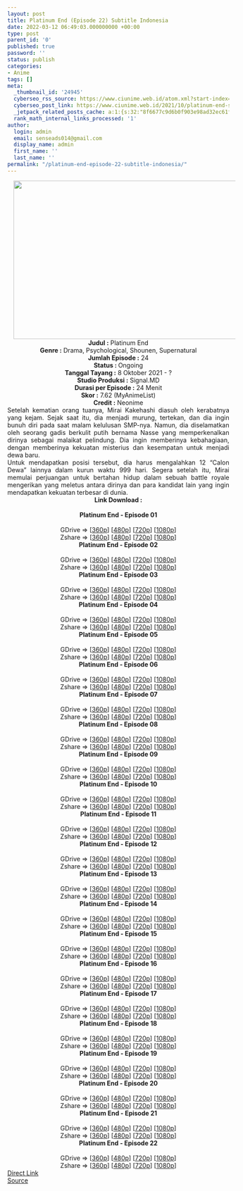 ```yaml
---
layout: post
title: Platinum End (Episode 22) Subtitle Indonesia
date: 2022-03-12 06:49:03.000000000 +00:00
type: post
parent_id: '0'
published: true
password: ''
status: publish
categories:
- Anime
tags: []
meta:
  _thumbnail_id: '24945'
  cyberseo_rss_source: https://www.ciunime.web.id/atom.xml?start-index=1
  cyberseo_post_link: https://www.ciunime.web.id/2021/10/platinum-end-subtitle-indonesia.html
  _jetpack_related_posts_cache: a:1:{s:32:"8f6677c9d6b0f903e98ad32ec61f8deb";a:2:{s:7:"expires";i:1654668952;s:7:"payload";a:3:{i:0;a:1:{s:2:"id";i:25096;}i:1;a:1:{s:2:"id";i:25010;}i:2;a:1:{s:2:"id";i:24848;}}}}
  rank_math_internal_links_processed: '1'
author:
  login: admin
  email: senseads014@gmail.com
  display_name: admin
  first_name: ''
  last_name: ''
permalink: "/platinum-end-episode-22-subtitle-indonesia/"
---
```

<div class="separator" style="clear: both; text-align: center;"><a href="https://blogger.googleusercontent.com/img/a/AVvXsEj070Cgp58itO_x3OTASuD9PZMUJdHgFp8vQmDOqW56eT4xQAtKhLvpXj9AlZnYEQ26sqvsDcnE6-HL99gB0iQqisR80crDN0i7mcQGGB22rarkwBWU49oIFvAkWMYYLhK6Y0nslfwkIy6Kn0sNrEcls8HsoZPNqoahV_0OvjlXmv6VSu2iNqvVy6Xf=s1280" style="margin-left: 1em; margin-right: 1em;"><img border="0" data-original-height="720" data-original-width="1280" height="360" src="{{ site.baseurl }}/assets/2022/03/AVvXsEj070Cgp58itO_x3OTASuD9PZMUJdHgFp8vQmDOqW56eT4xQAtKhLvpXj9AlZnYEQ26sqvsDcnE6-HL99gB0iQqisR80crDN0i7mcQGGB22rarkwBWU49oIFvAkWMYYLhK6Y0nslfwkIy6Kn0sNrEcls8HsoZPNqoahV_0OvjlXmv6VSu2iNqvVy6Xf=w640-h360" width="640" /></a></div>
<div class="separator" style="clear: both; text-align: center;"></div>
<div style="text-align: center;"><b>Judul</b><b><b> </b>:</b> Platinum End</div>
<div style="text-align: center;"><b><b>Genre :</b></b> Drama, Psychological, Shounen, Supernatural</div>
<div style="text-align: center;"><b>Jumlah Episode :</b> 24<br /><b>Status :&nbsp;</b>Ongoing<br /><b>Tanggal Tayang :</b> 8 Oktober&nbsp;2021 - ?<br /><b>Studio Produksi :</b>&nbsp;Signal.MD<br /><b>Durasi per Episode :</b> 24 Menit</div>
<div style="text-align: center;"><b>Skor :</b> 7.62 (MyAnimeList)</div>
<div style="text-align: center;"><b>Credit :</b>&nbsp;Neonime</div>
<div style="text-align: center;"></div>
<div style="text-align: justify;">
<div>Setelah kematian orang tuanya, Mirai Kakehashi diasuh oleh kerabatnya yang kejam. Sejak saat itu, dia menjadi murung, tertekan, dan dia ingin bunuh diri pada saat malam kelulusan SMP-nya. Namun, dia diselamatkan oleh seorang gadis berkulit putih bernama Nasse yang memperkenalkan dirinya sebagai malaikat pelindung. Dia ingin memberinya kebahagiaan, dengan memberinya kekuatan misterius dan kesempatan untuk menjadi dewa baru.</div>
<div></div>
<div>Untuk mendapatkan posisi tersebut, dia harus mengalahkan 12 “Calon Dewa” lainnya dalam kurun waktu 999 hari. Segera setelah itu, Mirai memulai perjuangan untuk bertahan hidup dalam sebuah battle royale mengerikan yang meletus antara dirinya dan para kandidat lain yang ingin mendapatkan kekuatan terbesar di dunia.</div>
</div>
<div style="text-align: justify;"></div>
<div style="text-align: justify;"></div>
<div style="text-align: center;">
<div style="text-align: center;">
<div style="text-align: left;">
<div style="text-align: center;"><b>Link Download :</b></div>
<div style="text-align: center;"><b><br /></b></div>
<div style="text-align: center;"><span style="text-align: left;"><b>Platinum End&nbsp;</b></span><b>- Episode 01</b></div>
<div style="text-align: center;"><b><br /></b></div>
<div style="text-align: center;">GDrive =&gt; [<a href="https://www.mp4upload.com/1be8cj6cv7n8" target="_blank" rel="noopener">360p</a>] [<a href="https://www.mp4upload.com/oreuuizrmmwb" target="_blank" rel="noopener">480p</a>] [<a href="https://acefile.co/f/56982499/neonime_pe_01-720p-zip" target="_blank" rel="noopener">720p</a>] [<a href="https://acefile.co/f/56982713/neonime_pe_01-1080p-zip" target="_blank" rel="noopener">1080p</a>]</div>
<div style="text-align: center;">Zshare =&gt; [<a href="https://www106.zippyshare.com/v/6MyQyjwg/file.html" target="_blank" rel="noopener">360p</a>] [<a href="https://www81.zippyshare.com/v/BzWU9NrK/file.html" target="_blank" rel="noopener">480p</a>] [<a href="https://www106.zippyshare.com/v/yjb57rFp/file.html" target="_blank" rel="noopener">720p</a>] [<a href="https://www35.zippyshare.com/v/cDFX82h9/file.html" target="_blank" rel="noopener">1080p</a>]</div>
<div style="text-align: center;"></div>
<div style="text-align: center;">
<div><span style="text-align: left;"><b>Platinum End&nbsp;</b></span><b>- Episode 02</b></div>
<div><b><br /></b></div>
<div>GDrive =&gt; [<a href="https://acefile.co/f/57582415/plae-02-360p-samehadaku-care-mp4" target="_blank" rel="noopener">360p</a>] [<a href="https://acefile.co/f/57582421/plae-02-480p-samehadaku-care-mp4" target="_blank" rel="noopener">480p</a>] [<a href="https://acefile.co/f/57582649/plae-02-mp4hd-samehadaku-care-mp4" target="_blank" rel="noopener">720p</a>] [<a href="https://acefile.co/f/57582994/plae-02-fullhd-samehadaku-care-mp4" target="_blank" rel="noopener">1080p</a>]</div>
<div>Zshare =&gt; [<a href="https://www2.zippyshare.com/v/RJbqsD3F/file.html" target="_blank" rel="noopener">360p</a>] [<a href="https://www2.zippyshare.com/v/ImDB0GtG/file.html" target="_blank" rel="noopener">480p</a>] [<a href="https://www47.zippyshare.com/v/kIBYA9F9/file.html" target="_blank" rel="noopener">720p</a>] [<a href="https://www72.zippyshare.com/v/jQgs1zXo/file.html" target="_blank" rel="noopener">1080p</a>]</div>
<div></div>
<div>
<div><span style="text-align: left;"><b>Platinum End&nbsp;</b></span><b>- Episode 03</b></div>
<div><b><br /></b></div>
<div>GDrive =&gt; [<a href="https://www.mp4upload.com/i3ifxcs0rm68" target="_blank" rel="noopener">360p</a>] [<a href="https://acefile.co/f/58147882/neonime_pe_03-480p-zip" target="_blank" rel="noopener">480p</a>] [<a href="https://acefile.co/f/58147999/neonime_pe_03-720p-zip" target="_blank" rel="noopener">720p</a>] [<a href="https://acefile.co/f/58148218/neonime_pe_03-1080p-zip" target="_blank" rel="noopener">1080p</a>]</div>
<div>Zshare =&gt; [<a href="https://www39.zippyshare.com/v/uWWUFBF3/file.html" target="_blank" rel="noopener">360p</a>] [<a href="https://www39.zippyshare.com/v/jP32htmq/file.html" target="_blank" rel="noopener">480p</a>] [<a href="https://www55.zippyshare.com/v/oHYJQKvr/file.html" target="_blank" rel="noopener">720p</a>] [<a href="https://www16.zippyshare.com/v/1gsF1acC/file.html" target="_blank" rel="noopener">1080p</a>]</div>
</div>
<div></div>
<div>
<div><span style="text-align: left;"><b>Platinum End&nbsp;</b></span><b>- Episode 04</b></div>
<div><b><br /></b></div>
<div>GDrive =&gt; [<a href="https://acefile.co/f/58684827/oploverz-eu-plt-04-mp4-360p-mp4" target="_blank" rel="noopener">360p</a>] [<a href="https://acefile.co/f/58684908/oploverz-eu-plt-04-mp4-480p-mp4" target="_blank" rel="noopener">480p</a>] [<a href="https://acefile.co/f/58684826/oploverz-eu-plt-04-mp4-720p-mp4" target="_blank" rel="noopener">720p</a>] [<a href="https://acefile.co/f/58685273/oploverz-eu-plt-04-1080p6c975773-mkv" target="_blank" rel="noopener">1080p</a>]</div>
<div>Zshare =&gt; [<a href="https://www79.zippyshare.com/v/BP3elXs9/file.html" target="_blank" rel="noopener">360p</a>] [<a href="https://www79.zippyshare.com/v/GRljq7kF/file.html" target="_blank" rel="noopener">480p</a>] [<a href="https://www79.zippyshare.com/v/grB3M0CC/file.html" target="_blank" rel="noopener">720p</a>] [<a href="https://www79.zippyshare.com/v/W3S7Otr0/file.html" target="_blank" rel="noopener">1080p</a>]</div>
</div>
<div></div>
<div>
<div><span style="text-align: left;"><b>Platinum End&nbsp;</b></span><b>- Episode 05</b></div>
<div><b><br /></b></div>
<div>GDrive =&gt; [<a href="https://acefile.co/f/59200754/oploverz-eu-plt-05-mp4-360p-mp4" target="_blank" rel="noopener">360p</a>] [<a href="https://acefile.co/f/59264023/neonime_plt-05-480p-zip" target="_blank" rel="noopener">480p</a>] [<a href="https://acefile.co/f/59264626/neonime_plt-05-720p-zip" target="_blank" rel="noopener">720p</a>] [<a href="https://acefile.co/f/59264319/neonime_plt-05-1080p-zip" target="_blank" rel="noopener">1080p</a>]</div>
<div>Zshare =&gt; [<a href="https://www90.zippyshare.com/v/hIWFM8hL/file.html" target="_blank" rel="noopener">360p</a>] [<a href="https://www32.zippyshare.com/v/Phmi6spu/file.html" target="_blank" rel="noopener">480p</a>] [<a href="https://www76.zippyshare.com/v/1FzJlggp/file.html" target="_blank" rel="noopener">720p</a>] [<a href="https://www94.zippyshare.com/v/opqy2NZK/file.html" target="_blank" rel="noopener">1080p</a>]</div>
</div>
<div></div>
<div>
<div><span style="text-align: left;"><b>Platinum End&nbsp;</b></span><b>- Episode 06</b></div>
<div><b><br /></b></div>
<div>GDrive =&gt; [<a href="https://acefile.co/f/59768220/oploverz-eu-plt-06-mp4-360p-mp4" target="_blank" rel="noopener">360p</a>] [<a href="https://acefile.co/f/59771716/neonime_plt_06-480p-zip" target="_blank" rel="noopener">480p</a>] [<a href="https://acefile.co/f/59771986/neonime_plt_06-720p-zip" target="_blank" rel="noopener">720p</a>] [<a href="https://acefile.co/f/59772492/neonime_plt_06-1080p-zip" target="_blank" rel="noopener">1080p</a>]</div>
<div>Zshare =&gt; [<a href="https://www66.zippyshare.com/v/e05vLJQZ/file.html" target="_blank" rel="noopener">360p</a>] [<a href="https://www108.zippyshare.com/v/86pGmOz2/file.html" target="_blank" rel="noopener">480p</a>] [<a href="https://www74.zippyshare.com/v/fLAfdJbG/file.html" target="_blank" rel="noopener">720p</a>] [<a href="https://www65.zippyshare.com/v/R5pJIUH0/file.html" target="_blank" rel="noopener">1080p</a>]</div>
</div>
<div></div>
<div>
<div><span style="text-align: left;"><b>Platinum End&nbsp;</b></span><b>- Episode 07</b></div>
<div><b><br /></b></div>
<div>GDrive =&gt; [<a href="https://acefile.co/f/60343504/oploverz-eu-plt-07-mp4-360p-mp4" target="_blank" rel="noopener">360p</a>] [<a href="https://acefile.co/f/60417341/neonime_plt_07-480p-zip" target="_blank" rel="noopener">480p</a>] [<a href="https://acefile.co/f/60417709/neonime_plt_07-720p-zip" target="_blank" rel="noopener">720p</a>] [<a href="https://acefile.co/f/60417254/neonime_plt_07-1080p-zip" target="_blank" rel="noopener">1080p</a>]</div>
<div>Zshare =&gt; [<a href="https://www12.zippyshare.com/v/M0L1LPXV/file.html" target="_blank" rel="noopener">360p</a>] [<a href="https://www27.zippyshare.com/v/4eGQYHVS/file.html" target="_blank" rel="noopener">480p</a>] [<a href="https://www5.zippyshare.com/v/wj3DEokj/file.html" target="_blank" rel="noopener">720p</a>] [<a href="https://www60.zippyshare.com/v/PN5KDXql/file.html" target="_blank" rel="noopener">1080p</a>]</div>
</div>
<div></div>
<div>
<div><span style="text-align: left;"><b>Platinum End&nbsp;</b></span><b>- Episode 08</b></div>
<div><b><br /></b></div>
<div>GDrive =&gt; [<a href="https://acefile.co/f/60940071/oploverz-fan-plt-08-mp4-360p-mp4" target="_blank" rel="noopener">360p</a>] [<a href="https://acefile.co/f/60986786/neonime_plt-08-480p-zip" target="_blank" rel="noopener">480p</a>] [<a href="https://acefile.co/f/60986788/neonime_plt-08-720p-zip" target="_blank" rel="noopener">720p</a>] [<a href="https://acefile.co/f/60986792/neonime_plt-08-1080p-zip" target="_blank" rel="noopener">1080p</a>]</div>
<div>Zshare =&gt; [<a href="https://www7.zippyshare.com/v/Cy7Ib6mo/file.html" target="_blank" rel="noopener">360p</a>] [<a href="https://www88.zippyshare.com/v/HwXilzFi/file.html" target="_blank" rel="noopener">480p</a>] [<a href="https://www85.zippyshare.com/v/ZXNObuqO/file.html" target="_blank" rel="noopener">720p</a>] [<a href="https://www110.zippyshare.com/v/ei0GuT5W/file.html" target="_blank" rel="noopener">1080p</a>]</div>
</div>
<div></div>
<div>
<div><span style="text-align: left;"><b>Platinum End&nbsp;</b></span><b>- Episode 09</b></div>
<div><b><br /></b></div>
<div>GDrive =&gt; [<a href="https://acefile.co/f/61510351/oploverz-fan-plt-09-mp4-360p-mp4" target="_blank" rel="noopener">360p</a>] [<a href="https://acefile.co/f/61520543/neonime_plt_09-480p-zip" target="_blank" rel="noopener">480p</a>] [<a href="https://acefile.co/f/61520104/neonime_plt_09-720p-zip" target="_blank" rel="noopener">720p</a>] [<a href="https://acefile.co/f/61519935/neonime_plt_09-1080p-zip" target="_blank" rel="noopener">1080p</a>]</div>
<div>Zshare =&gt; [<a href="https://www111.zippyshare.com/v/0Xi0udmB/file.html" target="_blank" rel="noopener">360p</a>] [<a href="https://www89.zippyshare.com/v/J9IxLyD1/file.html" target="_blank" rel="noopener">480p</a>] [<a href="https://www63.zippyshare.com/v/6bSF1mkG/file.html" target="_blank" rel="noopener">720p</a>] [<a href="https://www51.zippyshare.com/v/wrhxtKm0/file.html" target="_blank" rel="noopener">1080p</a>]</div>
</div>
<div></div>
<div>
<div><span style="text-align: left;"><b>Platinum End&nbsp;</b></span><b>- Episode 10</b></div>
<div><b><br /></b></div>
<div>GDrive =&gt; [<a href="https://www.mp4upload.com/mdsy14erab3g" target="_blank" rel="noopener">360p</a>] [<a href="https://acefile.co/f/62145643/neonime_platinum-end-10-480p-zip" target="_blank" rel="noopener">480p</a>] [<a href="https://acefile.co/f/62145648/neonime_platinum-end-10-720p-zip" target="_blank" rel="noopener">720p</a>] [<a href="https://acefile.co/f/62145653/neonime_platinum-end-10-1080p-zip" target="_blank" rel="noopener">1080p</a>]</div>
<div>Zshare =&gt; [<a href="https://www83.zippyshare.com/v/OCZJCLYw/file.html" target="_blank" rel="noopener">360p</a>] [<a href="https://www64.zippyshare.com/v/Q1yFE95F/file.html" target="_blank" rel="noopener">480p</a>] [<a href="https://www49.zippyshare.com/v/iqeXS3ZO/file.html" target="_blank" rel="noopener">720p</a>] [<a href="https://www5.zippyshare.com/v/cUQYu8I5/file.html" target="_blank" rel="noopener">1080p</a>]</div>
</div>
<div></div>
<div>
<div><span style="text-align: left;"><b>Platinum End&nbsp;</b></span><b>- Episode 11</b></div>
<div><b><br /></b></div>
<div>GDrive =&gt; [<a href="https://www.mp4upload.com/v4lvaept4dvd" target="_blank" rel="noopener">360p</a>] [<a href="http://www.solidfiles.com/v/YLYrNDK3KmDPK" target="_blank" rel="noopener">480p</a>] [<a href="http://www.solidfiles.com/v/YLYe8Na5kYm7y" target="_blank" rel="noopener">720p</a>] [<a href="http://www.solidfiles.com/v/wWwx3VBMZM6XZ" target="_blank" rel="noopener">1080p</a>]</div>
<div>Zshare =&gt; [<a href="https://www78.zippyshare.com/v/qTZlD26G/file.html" target="_blank" rel="noopener">360p</a>] [<a href="https://www27.zippyshare.com/v/1pCgc6KK/file.html" target="_blank" rel="noopener">480p</a>] [<a href="https://www23.zippyshare.com/v/GpOG9neA/file.html" target="_blank" rel="noopener">720p</a>] [<a href="https://www91.zippyshare.com/v/Ma6QfsAv/file.html" target="_blank" rel="noopener">1080p</a>]</div>
</div>
<div></div>
<div>
<div><span style="text-align: left;"><b>Platinum End&nbsp;</b></span><b>- Episode 12</b></div>
<div><b><br /></b></div>
<div>GDrive =&gt; [<a href="https://acefile.co/f/63345322/plae-12-360p-samehadaku-care-mp4" target="_blank" rel="noopener">360p</a>] [<a href="https://acefile.co/f/63345331/plae-12-480p-samehadaku-care-mp4" target="_blank" rel="noopener">480p</a>] [<a href="https://acefile.co/f/63345492/plae-12-mp4hd-samehadaku-care-mp4" target="_blank" rel="noopener">720p</a>] [<a href="https://acefile.co/f/63346310/plae-12-fullhd-samehadaku-care-mp4" target="_blank" rel="noopener">1080p</a>]</div>
<div>Zshare =&gt; [<a href="https://www57.zippyshare.com/v/B55r3Zo1/file.html" target="_blank" rel="noopener">360p</a>] [<a href="https://www57.zippyshare.com/v/sRssgQB1/file.html" target="_blank" rel="noopener">480p</a>] [<a href="https://www11.zippyshare.com/v/DsgYIx8w/file.html" target="_blank" rel="noopener">720p</a>] [<a href="https://www5.zippyshare.com/v/O2pSTqsT/file.html" target="_blank" rel="noopener">1080p</a>]</div>
</div>
<div></div>
<div>
<div><span style="text-align: left;"><b>Platinum End&nbsp;</b></span><b>- Episode 13</b></div>
<div><b><br /></b></div>
<div>GDrive =&gt; [<a href="https://www.mp4upload.com/5r97o4uao57l" target="_blank" rel="noopener">360p</a>] [<a href="https://acefile.co/f/64661686/neonime_platinum-end-13-480p-zip" target="_blank" rel="noopener">480p</a>] [<a href="https://acefile.co/f/64662181/neonime_platinum-end-13-720p-zip" target="_blank" rel="noopener">720p</a>] [<a href="https://acefile.co/f/64662728/neonime_platinum-end-13-1080p-zip" target="_blank" rel="noopener">1080p</a>]</div>
<div>Zshare =&gt; [<a href="https://www97.zippyshare.com/v/CVkAPa7q/file.html" target="_blank" rel="noopener">360p</a>] [<a href="https://www7.zippyshare.com/v/h04nNBU9/file.html" target="_blank" rel="noopener">480p</a>] [<a href="https://www85.zippyshare.com/v/u8vfpdGj/file.html" target="_blank" rel="noopener">720p</a>] [<a href="https://www56.zippyshare.com/v/ODaCx38Y/file.html" target="_blank" rel="noopener">1080p</a>]</div>
</div>
<div></div>
<div>
<div><span style="text-align: left;"><b>Platinum End&nbsp;</b></span><b>- Episode 14</b></div>
<div><b><br /></b></div>
<div>GDrive =&gt; [<a href="https://www.mp4upload.com/bqr4id5yvqn9" target="_blank" rel="noopener">360p</a>] [<a href="https://acefile.co/f/65293001/neonime_platinum-end-14-480p-zip" target="_blank" rel="noopener">480p</a>] [<a href="https://acefile.co/f/65293389/neonime_platinum-end-14-720p-zip" target="_blank" rel="noopener">720p</a>] [<a href="https://acefile.co/f/65293843/neonime_platinum-end-14-1080p-zip" target="_blank" rel="noopener">1080p</a>]</div>
<div>Zshare =&gt; [<a href="https://www9.zippyshare.com/v/CVuzhsN9/file.html" target="_blank" rel="noopener">360p</a>] [<a href="https://www99.zippyshare.com/v/avYhfYXp/file.html" target="_blank" rel="noopener">480p</a>] [<a href="https://www31.zippyshare.com/v/cRLxWoOn/file.html" target="_blank" rel="noopener">720p</a>] [<a href="https://www82.zippyshare.com/v/q305imMX/file.html" target="_blank" rel="noopener">1080p</a>]</div>
</div>
<div></div>
<div>
<div><span style="text-align: left;"><b>Platinum End&nbsp;</b></span><b>- Episode 15</b></div>
<div><b><br /></b></div>
<div>GDrive =&gt; [<a href="https://acefile.co/f/65849681/plae-15-360p-samehadaku-care-mp4" target="_blank" rel="noopener">360p</a>] [<a href="https://acefile.co/f/65849685/plae-15-480p-samehadaku-care-mp4" target="_blank" rel="noopener">480p</a>] [<a href="https://acefile.co/f/65849838/plae-15-mp4hd-samehadaku-care-mp4" target="_blank" rel="noopener">720p</a>] [<a href="https://acefile.co/f/65850056/plae-15-fullhd-samehadaku-care-mp4" target="_blank" rel="noopener">1080p</a>]</div>
<div>Zshare =&gt; [<a href="https://www42.zippyshare.com/v/I7TrgsWp/file.html" target="_blank" rel="noopener">360p</a>] [<a href="https://www42.zippyshare.com/v/78TZuPxr/file.html" target="_blank" rel="noopener">480p</a>] [<a href="https://www62.zippyshare.com/v/L8UKV5FE/file.html" target="_blank" rel="noopener">720p</a>] [<a href="https://www113.zippyshare.com/v/tIO8c4LW/file.html" target="_blank" rel="noopener">1080p</a>]</div>
</div>
<div></div>
<div>
<div><span style="text-align: left;"><b>Platinum End&nbsp;</b></span><b>- Episode 16</b></div>
<div><b><br /></b></div>
<div>GDrive =&gt; [<a href="https://www.mp4upload.com/6xlc8pjffxam" target="_blank" rel="noopener">360p</a>] [<a href="https://acefile.co/f/66446860/neonime_platinum-end-16-480p-zip" target="_blank" rel="noopener">480p</a>] [<a href="https://acefile.co/f/66447119/neonime_platinum-end-16-720p-zip" target="_blank" rel="noopener">720p</a>] [<a href="https://acefile.co/f/66448156/neonime_platinum-end-16-1080p-zip" target="_blank" rel="noopener">1080p</a>]</div>
<div>Zshare =&gt; [<a href="https://www113.zippyshare.com/v/cxoA9NMg/file.html" target="_blank" rel="noopener">360p</a>] [<a href="https://www16.zippyshare.com/v/ZMbh5HYi/file.html" target="_blank" rel="noopener">480p</a>] [<a href="https://www40.zippyshare.com/v/dWhmXbGo/file.html" target="_blank" rel="noopener">720p</a>] [<a href="https://www43.zippyshare.com/v/prbeOQXq/file.html" target="_blank" rel="noopener">1080p</a>]</div>
</div>
<div></div>
<div>
<div><span style="text-align: left;"><b>Platinum End&nbsp;</b></span><b>- Episode 17</b></div>
<div><b><br /></b></div>
<div>GDrive =&gt; [<a href="https://acefile.co/f/67075284/plae-17-360p-samehadaku-care-mp4" target="_blank" rel="noopener">360p</a>] [<a href="https://acefile.co/f/67075289/plae-17-480p-samehadaku-care-mp4" target="_blank" rel="noopener">480p</a>] [<a href="https://acefile.co/f/67075539/plae-17-mp4hd-samehadaku-care-mp4" target="_blank" rel="noopener">720p</a>] [<a href="https://acefile.co/f/67075879/plae-17-fullhd-samehadaku-care-mp4" target="_blank" rel="noopener">1080p</a>]</div>
<div>Zshare =&gt; [<a href="https://www27.zippyshare.com/v/U4mRG3xE/file.html" target="_blank" rel="noopener">360p</a>] [<a href="https://www27.zippyshare.com/v/yJYUJJ5Z/file.html" target="_blank" rel="noopener">480p</a>] [<a href="https://www27.zippyshare.com/v/WAq8gGjK/file.html" target="_blank" rel="noopener">720p</a>] [<a href="https://www51.zippyshare.com/v/0TtwYrBs/file.html" target="_blank" rel="noopener">1080p</a>]</div>
</div>
<div></div>
<div>
<div><span style="text-align: left;"><b>Platinum End&nbsp;</b></span><b>- Episode 18</b></div>
<div><b><br /></b></div>
<div>GDrive =&gt; [<a href="https://acefile.co/f/67673835/plae-18-360p-samehadaku-care-mp4" target="_blank" rel="noopener">360p</a>] [<a href="https://acefile.co/f/67673848/plae-18-480p-samehadaku-care-mp4" target="_blank" rel="noopener">480p</a>] [<a href="https://acefile.co/f/67674239/plae-18-mp4hd-samehadaku-care-mp4" target="_blank" rel="noopener">720p</a>] [<a href="https://acefile.co/f/67675499/plae-18-fullhd-samehadaku-care-mp4" target="_blank" rel="noopener">1080p</a>]</div>
<div>Zshare =&gt; [<a href="https://www6.zippyshare.com/v/1pK026Av/file.html" target="_blank" rel="noopener">360p</a>] [<a href="https://www6.zippyshare.com/v/9FbCd9b5/file.html" target="_blank" rel="noopener">480p</a>] [<a href="https://www6.zippyshare.com/v/71uKGsTi/file.html" target="_blank" rel="noopener">720p</a>] [<a href="https://www71.zippyshare.com/v/3dq17s7A/file.html" target="_blank" rel="noopener">1080p</a>]</div>
</div>
<div></div>
<div>
<div><span style="text-align: left;"><b>Platinum End&nbsp;</b></span><b>- Episode 19</b></div>
<div><b><br /></b></div>
<div>GDrive =&gt; [<a href="https://acefile.co/f/68258361/plae-19-360p-samehadaku-care-mp4" target="_blank" rel="noopener">360p</a>] [<a href="https://acefile.co/f/68258366/plae-19-480p-samehadaku-care-mp4" target="_blank" rel="noopener">480p</a>] [<a href="https://acefile.co/f/68258573/plae-19-mp4hd-samehadaku-care-mp4" target="_blank" rel="noopener">720p</a>] [<a href="https://acefile.co/f/68259346/plae-19-fullhd-samehadaku-care-mp4" target="_blank" rel="noopener">1080p</a>]</div>
<div>Zshare =&gt; [<a href="https://www15.zippyshare.com/v/RyjABSi0/file.html" target="_blank" rel="noopener">360p</a>] [<a href="https://www15.zippyshare.com/v/yZvXxZRH/file.html" target="_blank" rel="noopener">480p</a>] [<a href="https://www15.zippyshare.com/v/yZvXxZRH/file.html" target="_blank" rel="noopener">720p</a>] [<a href="https://www51.zippyshare.com/v/8zJ3yPJf/file.html" target="_blank" rel="noopener">1080p</a>]</div>
</div>
<div></div>
<div>
<div><span style="text-align: left;"><b>Platinum End&nbsp;</b></span><b>- Episode 20</b></div>
<div><b><br /></b></div>
<div>GDrive =&gt; [<a href="https://acefile.co/f/68841025/plae-20-360p-samehadaku-care-mp4" target="_blank" rel="noopener">360p</a>] [<a href="https://acefile.co/f/68841029/plae-20-480p-samehadaku-care-mp4" target="_blank" rel="noopener">480p</a>] [<a href="https://acefile.co/f/68841304/plae-20-mp4hd-samehadaku-care-mp4" target="_blank" rel="noopener">720p</a>] [<a href="https://acefile.co/f/68842097/plae-20-fullhd-samehadaku-care-mp4" target="_blank" rel="noopener">1080p</a>]</div>
<div>Zshare =&gt; [<a href="https://www81.zippyshare.com/v/lsgu35EV/file.html" target="_blank" rel="noopener">360p</a>] [<a href="https://www81.zippyshare.com/v/0o2kbK5T/file.html" target="_blank" rel="noopener">480p</a>] [<a href="https://www43.zippyshare.com/v/EfHPvvGI/file.html" target="_blank" rel="noopener">720p</a>] [<a href="https://www58.zippyshare.com/v/9h5SmceU/file.html" target="_blank" rel="noopener">1080p</a>]</div>
</div>
<div></div>
<div>
<div><span style="text-align: left;"><b>Platinum End&nbsp;</b></span><b>- Episode 21</b></div>
<div><b><br /></b></div>
<div>GDrive =&gt; [<a href="https://acefile.co/f/69366851/plae-21-360p-samehadaku-care-mp4" target="_blank" rel="noopener">360p</a>] [<a href="https://acefile.co/f/69366855/plae-21-480p-samehadaku-care-mp4" target="_blank" rel="noopener">480p</a>] [<a href="https://acefile.co/f/69366966/plae-21-mp4hd-samehadaku-care-mp4" target="_blank" rel="noopener">720p</a>] [<a href="https://acefile.co/f/69367309/plae-21-fullhd-samehadaku-care-mp4" target="_blank" rel="noopener">1080p</a>]</div>
<div>Zshare =&gt; [<a href="https://www44.zippyshare.com/v/CqP9Ya8y/file.html" target="_blank" rel="noopener">360p</a>] [<a href="https://www44.zippyshare.com/v/NGkqTcMU/file.html" target="_blank" rel="noopener">480p</a>] [<a href="https://www115.zippyshare.com/v/TCaA8U26/file.html" target="_blank" rel="noopener">720p</a>] [<a href="https://www22.zippyshare.com/v/GAMviKCT/file.html" target="_blank" rel="noopener">1080p</a>]</div>
</div>
<div></div>
<div>
<div><span style="text-align: left;"><b>Platinum End&nbsp;</b></span><b>- Episode 22</b></div>
<div><b><br /></b></div>
<div>GDrive =&gt; [<a href="https://acefile.co/f/69881636/plae-22-360p-samehadaku-care-mp4" target="_blank" rel="noopener">360p</a>] [<a href="https://acefile.co/f/69881640/plae-22-480p-samehadaku-care-mp4" target="_blank" rel="noopener">480p</a>] [<a href="https://acefile.co/f/69881863/plae-22-mp4hd-samehadaku-care-mp4" target="_blank" rel="noopener">720p</a>] [<a href="https://acefile.co/f/69882242/plae-22-fullhd-samehadaku-care-mp4" target="_blank" rel="noopener">1080p</a>]</div>
<div>Zshare =&gt; [<a href="https://www69.zippyshare.com/v/l8Mj7UCX/file.html" target="_blank" rel="noopener">360p</a>] [<a href="https://www69.zippyshare.com/v/C8yHvGsH/file.html" target="_blank" rel="noopener">480p</a>] [<a href="https://www101.zippyshare.com/v/2oG5IuPW/file.html" target="_blank" rel="noopener">720p</a>] [<a href="https://www58.zippyshare.com/v/rx3T9yy9/file.html" target="_blank" rel="noopener">1080p</a>]</div>
</div>
</div>
</div>
</div>
</div>
<link rel="stylesheet" href="https://cdnjs.cloudflare.com/ajax/libs/font-awesome/4.7.0/css/font-awesome.min.css" />
<div class="divbtn"> <a href="https://handymansurrender.com/fihup8buzv?key=94550f7ce39444073321dde3b8782f97" class="btn"><i class="fa fa-download"></i> Direct Link</a> <br /><a href="https://www.ciunime.web.id/2021/10/platinum-end-subtitle-indonesia.html">Source</a> </div>
